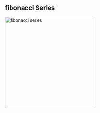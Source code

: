 ## fibonacci Series

<img src="https://user-images.githubusercontent.com/46066018/123973859-c0c1f780-d9d9-11eb-9346-bf1e0aa489ec.png" alt="fibonacci series" width=300 height=300>
